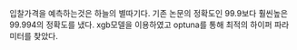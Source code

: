 입찰가격을 예측하는것은 하늘의 별따기다.
기존 논문의 정확도인 99.9보다 훨씬높은 99.994의 정확도를 냈다.
xgb모델을 이용하였고 optuna를 통해 최적의 하이퍼 파라미터를 찾았다.
